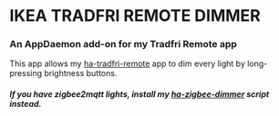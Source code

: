 # IKEA TRADFRI REMOTE DIMMER

### An AppDaemon add-on for my Tradfri Remote app

This app allows my [ha-tradfri-remote](https://github.com/notherealmarco/ha-tradfri-remote) app to dim every light by long-pressing brightness buttons.

##### If you have zigbee2mqtt lights, install my [ha-zigbee-dimmer](https://github.com/notherealmarco/ha-zigbee-dimmer) script instead.
